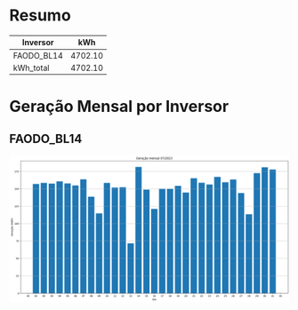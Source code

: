 # Resumo
| Inversor | kWh    |
| -------- | ------ |
| FAODO_BL14       | 4702.10 |
| kWh_total       | 4702.10 |
# Geração Mensal por Inversor
## FAODO_BL14
![My Image](plots/FAODO_BL14.png)

